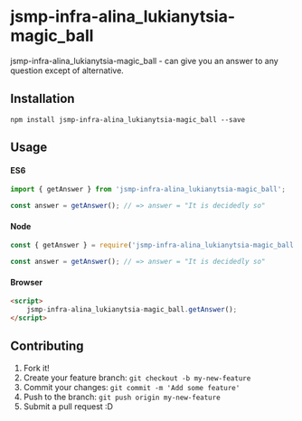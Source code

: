 # jsmp-infra-alina_lukianytsia-magic_ball

jsmp-infra-alina_lukianytsia-magic_ball - can give you an answer to any question except of alternative.

## Installation

```shell
npm install jsmp-infra-alina_lukianytsia-magic_ball --save 
```

## Usage

#### ES6

```js
import { getAnswer } from 'jsmp-infra-alina_lukianytsia-magic_ball';

const answer = getAnswer(); // => answer = "It is decidedly so"
```

#### Node

```js
const { getAnswer } = require('jsmp-infra-alina_lukianytsia-magic_ball');

const answer = getAnswer(); // => answer = "It is decidedly so"
```

#### Browser

```html
<script>
    jsmp-infra-alina_lukianytsia-magic_ball.getAnswer();
</script>
```

## Contributing

1. Fork it!
2. Create your feature branch: `git checkout -b my-new-feature`
3. Commit your changes: `git commit -m 'Add some feature'`
4. Push to the branch: `git push origin my-new-feature`
5. Submit a pull request :D
